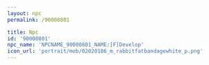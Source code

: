 ```yaml
---
layout: npc
permalink: /90000801

title: Npc
id: '90000801'
npc_name: 'NPCNAME_90000801_NAME:[F]Develop'
icon_url: 'portrait/mob/02020186_m_rabbitfatbandagewhite_p.png'
---
```

